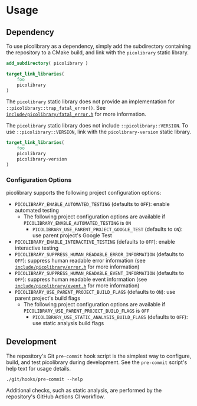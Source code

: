 # Usage

## Dependency
To use picolibrary as a dependency, simply add the subdirectory containing the repository
to a CMake build, and link with the `picolibrary` static library.
```cmake
add_subdirectory( picolibrary )
```
```cmake
target_link_libraries(
    foo
    picolibrary
)
```

The `picolibrary` static library does not provide an implementation for
`::picolibrary::trap_fatal_error()`.
See [`include/picolibrary/fatal_error.h`](../include/picolibrary/fatal_error.h) for more
information.

The `picolibrary` static library does not include `::picolibrary::VERSION`.
To use `::picolibrary::VERSION`, link with the `picolibrary-version` static library.
```cmake
target_link_libraries(
    foo
    picolibrary
    picolibrary-version
)
```

### Configuration Options
picolibrary supports the following project configuration options:
- `PICOLIBRARY_ENABLE_AUTOMATED_TESTING` (defaults to `OFF`): enable automated testing
    - The following project configuration options are available if
      `PICOLIBRARY_ENABLE_AUTOMATED_TESTING` is `ON`
        - `PICOLIBRARY_USE_PARENT_PROJECT_GOOGLE_TEST` (defaults to `ON`): use parent
          project's Google Test
- `PICOLIBRARY_ENABLE_INTERACTIVE_TESTING` (defaults to `OFF`): enable interactive testing
- `PICOLIBRARY_SUPPRESS_HUMAN_READABLE_ERROR_INFORMATION` (defaults to `OFF`): suppress
  human readable error information (see
  [`include/picolibrary/error.h`](../include/picolibrary/error.h) for more information)
- `PICOLIBRARY_SUPPRESS_HUMAN_READABLE_EVENT_INFORMATION` (defaults to `OFF`): suppress
  human readable event information (see
  [`include/picolibrary/event.h`](../include/picolibrary/event.h) for more information)
- `PICOLIBRARY_USE_PARENT_PROJECT_BUILD_FLAGS` (defaults to `ON`): use parent project's
  build flags
    - The following project configuration options are available if
      `PICOLIBRARY_USE_PARENT_PROJECT_BUILD_FLAGS` is `OFF`
        - `PICOLIBRARY_USE_STATIC_ANALYSIS_BUILD_FLAGS` (defaults to `OFF`): use static
          analysis build flags

## Development
The repository's Git `pre-commit` hook script is the simplest way to configure, build, and
test picolibrary during development.
See the `pre-commit` script's help text for usage details.
```shell
./git/hooks/pre-commit --help
```

Additional checks, such as static analysis, are performed by the repository's GitHub
Actions CI workflow.
